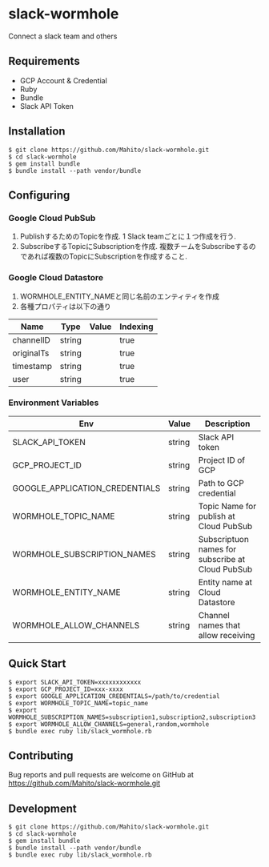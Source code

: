 # slack-wormhole
Connect a slack team and others

## Requirements

- GCP Account & Credential
- Ruby
- Bundle
- Slack API Token

## Installation

```
$ git clone https://github.com/Mahito/slack-wormhole.git
$ cd slack-wormhole
$ gem install bundle
$ bundle install --path vendor/bundle
```

## Configuring

### Google Cloud PubSub

1. PublishするためのTopicを作成. 1 Slack teamごとに１つ作成を行う.
2. SubscribeするTopicにSubscriptionを作成.
   複数チームをSubscribeするのであれば複数のTopicにSubscriptionを作成すること.

### Google Cloud Datastore

1. WORMHOLE_ENTITY_NAMEと同じ名前のエンティティを作成
2. 各種プロパティは以下の通り

|Name|Type|Value|Indexing|
|--|--|--|--|
|channelID|string||true|
|originalTs|string||true|
|timestamp|string||true|
|user|string||true|

### Environment Variables

|Env|Value|Description|
|--|--|--|
|SLACK_API_TOKEN|string|Slack API token|
|GCP_PROJECT_ID|string|Project ID of GCP|
|GOOGLE_APPLICATION_CREDENTIALS|string|Path to GCP credential|
|WORMHOLE_TOPIC_NAME|string|Topic Name for publish at Cloud PubSub|
|WORMHOLE_SUBSCRIPTION_NAMES|string|Subscriptuon names for subscribe at Cloud PubSub|
|WORMHOLE_ENTITY_NAME|string|Entity name at Cloud Datastore|
|WORMHOLE_ALLOW_CHANNELS|string|Channel names that allow receiving|

## Quick Start

```
$ export SLACK_API_TOKEN=xxxxxxxxxxxx
$ export GCP_PROJECT_ID=xxx-xxxx
$ export GOOGLE_APPLICATION_CREDENTIALS=/path/to/credential
$ export WORMHOLE_TOPIC_NAME=topic_name
$ export WORMHOLE_SUBSCRIPTION_NAMES=subscription1,subscription2,subscription3
$ export WORMHOLE_ALLOW_CHANNELS=general,random,wormhole
$ bundle exec ruby lib/slack_wormhole.rb
```

## Contributing

Bug reports and pull requests are welcome on GitHub at
https://github.com/Mahito/slack-wormhole.git

## Development

```
$ git clone https://github.com/Mahito/slack-wormhole.git
$ cd slack-wormhole
$ gem install bundle
$ bundle install --path vendor/bundle
$ bundle exec ruby lib/slack_wormhole.rb
```
